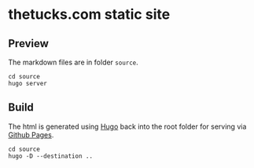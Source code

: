 # thetucks.com static site

## Preview

The markdown files are in folder `source`.

```
cd source
hugo server
```

## Build

 The html is generated using [Hugo](https://gohugo.io/) back into the root folder for serving via [Github Pages](https://pages.github.com/).

```
cd source
hugo -D --destination ..
```